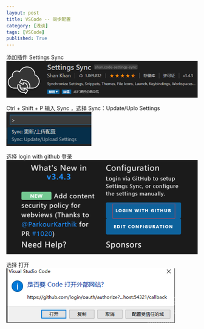 ```yaml
---
layout: post
title: VSCode -- 同步配置
category: [浅谈]
tags: [VSCode]
published: True
---
```



添加插件 Settings Sync
<left><img src="/public/img/VSCode同步配置/1.png"></left>


Ctrl + Shift + P  输入  Sync  ，选择 Sync：Update/Uplo Settings
<left><img src="/public/img/VSCode同步配置/2.png"></left>


选择 login with github 登录
<left><img src="/public/img/VSCode同步配置/3.png"></left>


选择  打开  
<left><img src="/public/img/VSCode同步配置/4.png"></left>



